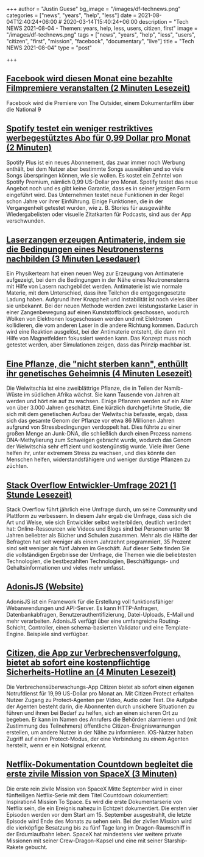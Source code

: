 +++
author = "Justin Guese"
bg_image = "/images/df-technews.png"
categories = ["news", "years", "help", "less"]
date = 2021-08-04T12:40:24+06:00 # 2020-03-14T15:40:24+06:00
description = "Tech NEWS 2021-08-04 - Themen: years, help, less, users, citizen, first"
image = "/images/df-technews.png"
tags = ["news", "years", "help", "less", "users", "citizen", "first", "mission", "facebook", "documentary", "live"]
title = "Tech NEWS 2021-08-04"
type = "post"

+++

## [Facebook wird diesen Monat eine bezahlte Filmpremiere veranstalten (2 Minuten Lesezeit)](https://www.engadget.com/facebook-movie-premiere-paid-event-9-11-museum-documentary-193049697.html)

 Facebook wird die Premiere von The Outsider, einem Dokumentarfilm über die National 9

## [Spotify testet ein weniger restriktives werbegestütztes Abo für 0,99 Dollar pro Monat (2 Minuten)](https://www.theverge.com/2021/8/3/22607203/spotify-plus-ad-supported-tier-unlimited-skips-on-demand-listening)

 Spotify Plus ist ein neues Abonnement, das zwar immer noch Werbung enthält, bei dem Nutzer aber bestimmte Songs auswählen und so viele Songs überspringen können, wie sie wollen. Es kostet ein Zehntel von Spotify Premium, nämlich 0,99 US-Dollar pro Monat. Spotify testet das neue Angebot noch und es gibt keine Garantie, dass es in seiner jetzigen Form eingeführt wird. Das Unternehmen testet neue Funktionen in der Regel schon Jahre vor ihrer Einführung. Einige Funktionen, die in der Vergangenheit getestet wurden, wie z. B. Stories für ausgewählte Wiedergabelisten oder visuelle Zitatkarten für Podcasts, sind aus der App verschwunden.

## [Laserzangen erzeugen Antimaterie, indem sie die Bedingungen eines Neutronensterns nachbilden (3 Minuten Lesedauer)](https://newatlas.com/physics/laser-pincers-antimatter-neutron-star/)

 Ein Physikerteam hat einen neuen Weg zur Erzeugung von Antimaterie aufgezeigt, bei dem die Bedingungen in der Nähe eines Neutronensterns mit Hilfe von Lasern nachgebildet werden. Antimaterie ist wie normale Materie, mit dem Unterschied, dass ihre Teilchen die entgegengesetzte Ladung haben. Aufgrund ihrer Knappheit und Instabilität ist noch vieles über sie unbekannt. Bei der neuen Methode werden zwei leistungsstarke Laser in einer Zangenbewegung auf einen Kunststoffblock geschossen, wodurch Wolken von Elektronen losgeschossen werden und mit Elektronen kollidieren, die vom anderen Laser in die andere Richtung kommen. Dadurch wird eine Reaktion ausgelöst, bei der Antimaterie entsteht, die dann mit Hilfe von Magnetfeldern fokussiert werden kann. Das Konzept muss noch getestet werden, aber Simulationen zeigen, dass das Prinzip machbar ist.

## [Eine Pflanze, die "nicht sterben kann", enthüllt ihr genetisches Geheimnis (4 Minuten Lesezeit)](https://indianexpress.com/article/technology/science/welwitschia-plant-that-cannot-die-genetic-secret-7434368/)

 Die Welwitschia ist eine zweiblättrige Pflanze, die in Teilen der Namib-Wüste im südlichen Afrika wächst. Sie kann Tausende von Jahren alt werden und hört nie auf zu wachsen. Einige Pflanzen werden auf ein Alter von über 3.000 Jahren geschätzt. Eine kürzlich durchgeführte Studie, die sich mit dem genetischen Aufbau der Welwitschia befasste, ergab, dass sich das gesamte Genom der Pflanze vor etwa 86 Millionen Jahren aufgrund von Stressbedingungen verdoppelt hat. Dies führte zu einer großen Menge an Junk-DNA, die schließlich durch einen Prozess namens DNA-Methylierung zum Schweigen gebracht wurde, wodurch das Genom der Welwitschia sehr effizient und kostengünstig wurde. Viele ihrer Gene helfen ihr, unter extremem Stress zu wachsen, und dies könnte den Menschen helfen, widerstandsfähigere und weniger durstige Pflanzen zu züchten.

## [Stack Overflow Entwickler-Umfrage 2021 (1 Stunde Lesezeit)](https://insights.stackoverflow.com/survey/2021#technology-most-loved-dreaded-and-wanted)

 Stack Overflow führt jährlich eine Umfrage durch, um seine Community und Plattform zu verbessern. In diesem Jahr ergab die Umfrage, dass sich die Art und Weise, wie sich Entwickler selbst weiterbilden, deutlich verändert hat: Online-Ressourcen wie Videos und Blogs sind bei Personen unter 18 Jahren beliebter als Bücher und Schulen zusammen. Mehr als die Hälfte der Befragten hat seit weniger als einem Jahrzehnt programmiert, 35 Prozent sind seit weniger als fünf Jahren im Geschäft. Auf dieser Seite finden Sie die vollständigen Ergebnisse der Umfrage, die Themen wie die beliebtesten Technologien, die bestbezahlten Technologien, Beschäftigungs- und Gehaltsinformationen und vieles mehr umfasst.

## [AdonisJS (Website)](https://adonisjs.com/)

 AdonisJS ist ein Framework für die Erstellung voll funktionsfähiger Webanwendungen und API-Server. Es kann HTTP-Anfragen, Datenbankabfragen, Benutzerauthentifizierung, Datei-Uploads, E-Mail und mehr verarbeiten. AdonisJS verfügt über eine umfangreiche Routing-Schicht, Controller, einen schema-basierten Validator und eine Template-Engine. Beispiele sind verfügbar.

## [Citizen, die App zur Verbrechensverfolgung, bietet ab sofort eine kostenpflichtige Sicherheits-Hotline an (4 Minuten Lesezeit)](https://www.theverge.com/2021/8/3/22606053/citizen-crime-tracking-app-protect-safety-helpline-subscription-launch)

 Die Verbrechensüberwachungs-App Citizen bietet ab sofort einen eigenen Notrufdienst für 19,99 US-Dollar pro Monat an. Mit Citizen Protect erhalten Nutzer Zugang zu Protect-Agenten per Video, Audio oder Text. Die Aufgabe der Agenten besteht darin, die Abonnenten durch unsichere Situationen zu führen und ihnen bei Bedarf zu helfen, sich an einen sicheren Ort zu begeben. Er kann im Namen des Anrufers die Behörden alarmieren und (mit Zustimmung des Teilnehmers) öffentliche Citizen-Ereigniswarnungen erstellen, um andere Nutzer in der Nähe zu informieren. iOS-Nutzer haben Zugriff auf einen Protect-Modus, der eine Verbindung zu einem Agenten herstellt, wenn er ein Notsignal erkennt.

## [Netflix-Dokumentation Countdown begleitet die erste zivile Mission von SpaceX (3 Minuten)](https://www.theverge.com/2021/8/3/22607752/netflix-spacex-civilian-mission-inspiration4-jared-isaacman)

 Die erste rein zivile Mission von SpaceX Mitte September wird in einer fünfteiligen Netflix-Serie mit dem Titel Countdown dokumentiert: Inspiration4 Mission To Space. Es wird die erste Dokumentarserie von Netflix sein, die ein Ereignis nahezu in Echtzeit dokumentiert. Die ersten vier Episoden werden vor dem Start am 15. September ausgestrahlt, die letzte Episode wird Ende des Monats zu sehen sein. Bei der zivilen Mission wird die vierköpfige Besatzung bis zu fünf Tage lang im Dragon-Raumschiff in der Erdumlaufbahn leben. SpaceX hat mindestens vier weitere private Missionen mit seiner Crew-Dragon-Kapsel und eine mit seiner Starship-Rakete gebucht.

